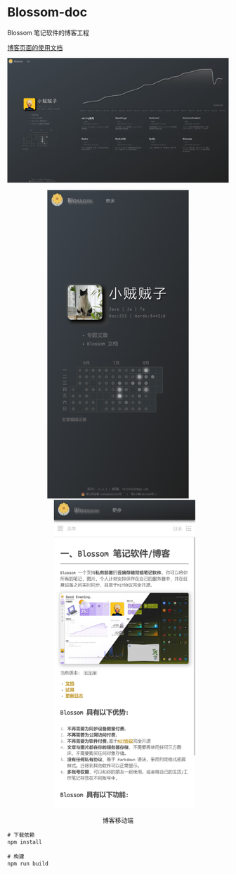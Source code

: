 # Blossom-doc

Blossom 笔记软件的博客工程

[博客页面的使用文档](https://www.wangyunf.com/blossom-doc/doc/blog)

![](./doc/imgs/blog_home.jpg "Blossom 首页")

<p align="center">
<img src="../doc/imgs/blog_home_m.png" height="700">
<img src="../doc/imgs/home_article_m.png" height="700" style="margin-left: 30px">
</p>
<p align="center">博客移动端</p>


```
# 下载依赖
npm install

# 构建
npm run build
```